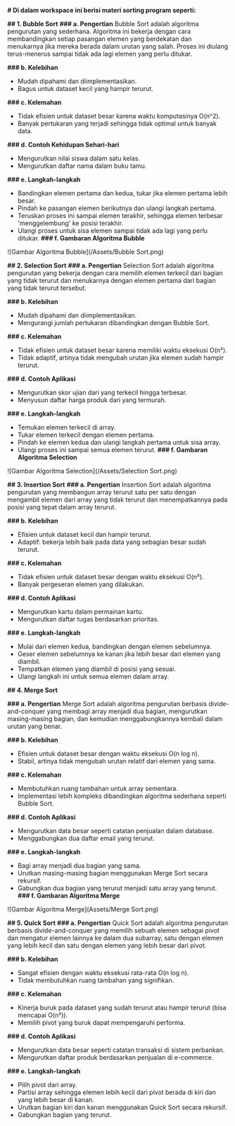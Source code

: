 **# Di dalam workspace ini berisi materi sorting program seperti:**

**## 1. Bubble Sort**
**### a. Pengertian**
      Bubble Sort adalah algoritma pengurutan yang sederhana. Algoritma ini bekerja dengan cara membandingkan setiap pasangan elemen yang berdekatan dan menukarnya jika mereka berada dalam urutan yang salah. Proses ini diulang terus-menerus sampai tidak ada lagi elemen yang perlu ditukar.
   
**### b. Kelebihan**
   - Mudah dipahami dan diimplementasikan.
   - Bagus untuk dataset kecil yang hampir terurut.

**### c. Kelemahan**
   - Tidak efisien untuk dataset besar karena waktu komputasinya O(n^2).
   - Banyak pertukaran yang terjadi sehingga tidak optimal untuk banyak data.

**### d. Contoh Kehidupan Sehari-hari**
   - Mengurutkan nilai siswa dalam satu kelas.
   - Mengurutkan daftar nama dalam buku tamu.

**### e. Langkah-langkah**
   - Bandingkan elemen pertama dan kedua, tukar jika elemen pertama lebih besar.
   - Pindah ke pasangan elemen berikutnya dan ulangi langkah pertama.
   - Teruskan proses ini sampai elemen terakhir, sehingga elemen terbesar 'menggelembung' ke posisi terakhir.
   - Ulangi proses untuk sisa elemen sampai tidak ada lagi yang perlu ditukar.
**### f. Gambaran Algoritma Bubble**

![Gambar Algoritma Bubble](/Assets/Bubble Sort.png)

**## 2. Selection Sort**
**### a. Pengertian**
      Selection Sort adalah algoritma pengurutan yang bekerja dengan cara memilih elemen terkecil dari bagian yang tidak terurut dan menukarnya dengan elemen pertama dari bagian yang tidak terurut tersebut.

**### b. Kelebihan**
   - Mudah dipahami dan diimplementasikan.
   - Mengurangi jumlah pertukaran dibandingkan dengan Bubble Sort.

**### c. Kelemahan**
   - Tidak efisien untuk dataset besar karena memiliki waktu eksekusi O(n²).
   - Tidak adaptif, artinya tidak mengubah urutan jika elemen sudah hampir terurut.

**### d. Contoh Aplikasi**
   - Mengurutkan skor ujian dari yang terkecil hingga terbesar.
   - Menyusun daftar harga produk dari yang termurah.

**### e. Langkah-langkah**
   - Temukan elemen terkecil di array.
   - Tukar elemen terkecil dengan elemen pertama.
   - Pindah ke elemen kedua dan ulangi langkah pertama untuk sisa array.
   - Ulangi proses ini sampai semua elemen terurut.
**### f. Gambaran Algoritma Selection**

![Gambar Algoritma Selection](/Assets/Selection Sort.png)

**## 3. Insertion Sort**
**### a. Pengertian**
      Insertion Sort adalah algoritma pengurutan yang membangun array terurut satu per satu dengan mengambil elemen dari array yang tidak terurut dan menempatkannya pada posisi yang tepat dalam array terurut.

**### b. Kelebihan**
   - Efisien untuk dataset kecil dan hampir terurut.
   - Adaptif: bekerja lebih baik pada data yang sebagian besar sudah terurut.

**### c. Kelemahan**
   - Tidak efisien untuk dataset besar dengan waktu eksekusi O(n²).
   - Banyak pergeseran elemen yang dilakukan.

**### d. Contoh Aplikasi**
   - Mengurutkan kartu dalam permainan kartu.
   - Mengurutkan daftar tugas berdasarkan prioritas.

**### e. Langkah-langkah**
   - Mulai dari elemen kedua, bandingkan dengan elemen sebelumnya.
   - Geser elemen sebelumnya ke kanan jika lebih besar dari elemen yang diambil.
   - Tempatkan elemen yang diambil di posisi yang sesuai.
   - Ulangi langkah ini untuk semua elemen dalam array.

**## 4. Merge Sort**

**### a. Pengertian**
      Merge Sort adalah algoritma pengurutan berbasis divide-and-conquer yang membagi array menjadi dua bagian, mengurutkan masing-masing bagian, dan kemudian menggabungkannya kembali dalam urutan yang benar.

**### b. Kelebihan**
   - Efisien untuk dataset besar dengan waktu eksekusi O(n log n).
   - Stabil, artinya tidak mengubah urutan relatif dari elemen yang sama.

**### c. Kelemahan**
   - Membutuhkan ruang tambahan untuk array sementara.
   - Implementasi lebih kompleks dibandingkan algoritma sederhana seperti Bubble Sort.

**### d. Contoh Aplikasi**
   - Mengurutkan data besar seperti catatan penjualan dalam database.
   - Menggabungkan dua daftar email yang terurut.

**### e. Langkah-langkah**
   - Bagi array menjadi dua bagian yang sama.
   - Urutkan masing-masing bagian menggunakan Merge Sort secara rekursif.
   - Gabungkan dua bagian yang terurut menjadi satu array yang terurut.
**### f. Gambaran Algoritma Merge**

![Gambar Algoritma Merge](Assets/Merge Sort.png)

**## 5. Quick Sort**
**### a. Pengertian**
      Quick Sort adalah algoritma pengurutan berbasis divide-and-conquer yang memilih sebuah elemen sebagai pivot dan mengatur elemen lainnya ke dalam dua subarray, satu dengan elemen yang lebih kecil dan satu dengan elemen yang lebih besar dari pivot.

**### b. Kelebihan**
   - Sangat efisien dengan waktu eksekusi rata-rata O(n log n).
   - Tidak membutuhkan ruang tambahan yang signifikan.

**### c. Kelemahan**
   - Kinerja buruk pada dataset yang sudah terurut atau hampir terurut (bisa mencapai O(n²)).
   - Memilih pivot yang buruk dapat mempengaruhi performa.

**### d. Contoh Aplikasi**
   - Mengurutkan data besar seperti catatan transaksi di sistem perbankan.
   - Mengurutkan daftar produk berdasarkan penjualan di e-commerce.

**### e. Langkah-langkah**
   - Pilih pivot dari array.
   - Partisi array sehingga elemen lebih kecil dari pivot berada di kiri dan yang lebih besar di kanan.
   - Urutkan bagian kiri dan kanan menggunakan Quick Sort secara rekursif.
   - Gabungkan bagian yang terurut.



